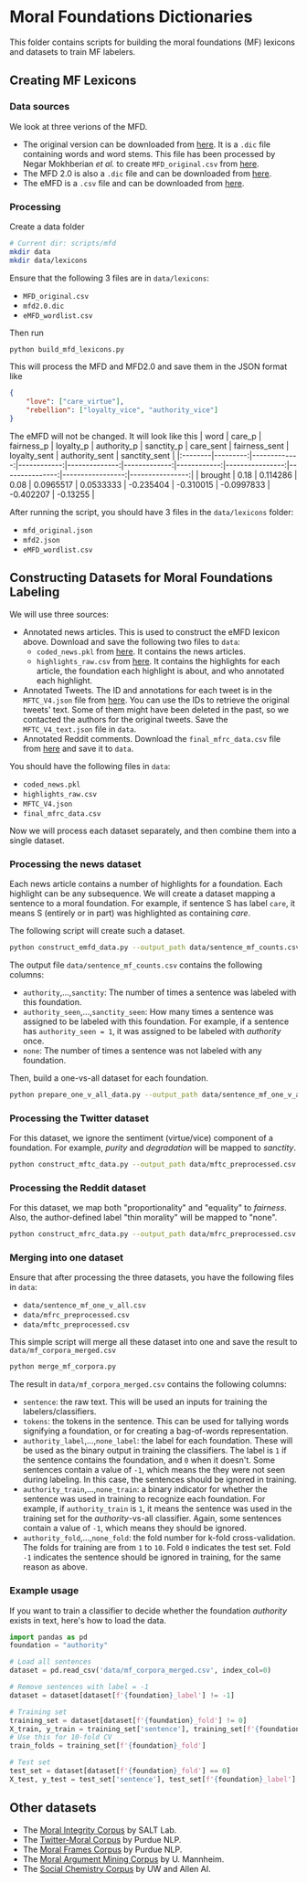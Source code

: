 # Moral Foundations Dictionaries

This folder contains scripts for building the moral foundations (MF) lexicons and datasets to train MF labelers.

## Creating MF Lexicons

### Data sources
We look at three verions of the MFD.
- The original version can be downloaded from [here](https://moralfoundations.org/wp-content/uploads/files/downloads/moral%20foundations%20dictionary.dic). It is a `.dic` file containing words and word stems. This file has been processed by Negar Mokhberian *et al.* to create `MFD_original.csv` from [here](https://github.com/negar-mokhberian/Moral_Foundation_FrameAxis/blob/main/moral_foundation_dictionaries/MFD_original.csv).
- The MFD 2.0 is also a `.dic` file and can be downloaded from [here](https://osf.io/whjt2).
- The eMFD is a `.csv` file and can be downloaded from [here](https://osf.io/ufdcz).

### Processing

Create a data folder
```sh
# Current dir: scripts/mfd
mkdir data
mkdir data/lexicons
```

Ensure that the following 3 files are in `data/lexicons`:
- `MFD_original.csv`
- `mfd2.0.dic`
- `eMFD_wordlist.csv`

Then run
```sh
python build_mfd_lexicons.py
```

This will process the MFD and MFD2.0 and save them in the JSON format like
```json
{
    "love": ["care_virtue"],
    "rebellion": ["loyalty_vice", "authority_vice"]
}
```

The eMFD will not be changed. It will look like this
| word    |   care_p |   fairness_p |   loyalty_p |   authority_p |   sanctity_p |   care_sent |   fairness_sent |   loyalty_sent |   authority_sent |   sanctity_sent |
|:--------|---------:|-------------:|------------:|--------------:|-------------:|------------:|----------------:|---------------:|-----------------:|----------------:|
| brought |     0.18 |     0.114286 |        0.08 |     0.0965517 |    0.0533333 |   -0.235404 |       -0.310015 |     -0.0997833 |        -0.402207 |        -0.13255 |

After running the script, you should have 3 files in the `data/lexicons` folder:
- `mfd_original.json`
- `mfd2.json`
- `eMFD_wordlist.csv`


## Constructing Datasets for Moral Foundations Labeling

We will use three sources:
- Annotated news articles. This is used to construct the eMFD lexicon above. Download and save the following two files to `data`:
  - `coded_news.pkl` from [here](https://osf.io/5r96b). It contains the news articles.
  - `highlights_raw.csv` from [here](https://osf.io/52qfe). It contains the highlights for each article, the foundation each highlight is about, and who annotated each highlight.
- Annotated Tweets. The ID and annotations for each tweet is in the `MFTC_V4.json` file from [here](https://osf.io/k5n7y/). You can use the IDs to retrieve the original tweets' text. Some of them might have been deleted in the past, so we contacted the authors for the original tweets. Save the `MFTC_V4_text.json` file in `data`.
- Annotated Reddit comments. Download the `final_mfrc_data.csv` file from [here](https://huggingface.co/datasets/USC-MOLA-Lab/MFRC/resolve/main/final_mfrc_data.csv) and save it to `data`.

You should have the following files in `data`:
- `coded_news.pkl`
- `highlights_raw.csv`
- `MFTC_V4.json`
- `final_mfrc_data.csv`

Now we will process each dataset separately, and then combine them into a single dataset.

### Processing the news dataset

Each news article contains a number of highlights for a foundation. Each highlight can be any subsequence. We will create a dataset mapping a sentence to a moral foundation. For example, if sentence S has label `care`, it means S (entirely or in part) was highlighted as containing *care*.

The following script will create such a dataset.

```sh
python construct_emfd_data.py --output_path data/sentence_mf_counts.csv
```

The output file `data/sentence_mf_counts.csv` contains the following columns:
- `authority`,...,`sanctity`: The number of times a sentence was labeled with this foundation.
- `authority_seen`,...,`sanctity_seen`: How many times a sentence was assigned to be labeled with this foundation. For example, if a sentence has `authority_seen = 1`, it was assigned to be labeled with *authority* once.
- `none`: The number of times a sentence was not labeled with any foundation.

Then, build a one-vs-all dataset for each foundation.

```sh
python prepare_one_v_all_data.py --output_path data/sentence_mf_one_v_all.csv
```

### Processing the Twitter dataset

For this dataset, we ignore the sentiment (virtue/vice) component of a foundation. For example, *purity* and *degradation* will be mapped to *sanctity*.

```sh
python construct_mftc_data.py --output_path data/mftc_preprocessed.csv
```

### Processing the Reddit dataset

For this dataset, we map both "proportionality" and "equality" to *fairness*. Also, the author-defined label "thin morality" will be mapped to "none".

```sh
python construct_mfrc_data.py --output_path data/mfrc_preprocessed.csv
```

### Merging into one dataset

Ensure that after processing the three datasets, you have the following files in `data`:
- `data/sentence_mf_one_v_all.csv`
- `data/mfrc_preprocessed.csv`
- `data/mftc_preprocessed.csv`

This simple script will merge all these dataset into one and save the result to `data/mf_corpora_merged.csv`

```sh
python merge_mf_corpora.py
```

The result in `data/mf_corpora_merged.csv` contains the following columns:
- `sentence`: the raw text. This will be used an inputs for training the labelers/classifiers.
- `tokens`: the tokens in the sentence. This can be used for tallying words signifying a foundation, or for creating a bag-of-words representation.
- `authority_label`,...,`none_label`: the label for each foundation. These will be used as the binary output in training the classifiers. The label is `1` if the sentence contains the foundation, and `0` when it doesn't. Some sentences contain a value of `-1`, which means the they were not seen during labeling. In this case, the sentences should be ignored in training.
- `authority_train`,...,`none_train`: a binary indicator for whether the sentence was used in training to recognize each foundation. For example, if `authority_train` is `1`, it means the sentence was used in the training set for the *authority*-vs-all classifier. Again, some sentences contain a value of `-1`, which means they should be ignored.
- `authority_fold`,...,`none_fold`: the fold number for k-fold cross-validation. The folds for training are from `1` to `10`. Fold `0` indicates the test set. Fold `-1` indicates the sentence should be ignored in training, for the same reason as above.

### Example usage

If you want to train a classifier to decide whether the foundation *authority* exists in text, here's how to load the data.

```python
import pandas as pd
foundation = "authority"

# Load all sentences
dataset = pd.read_csv('data/mf_corpora_merged.csv', index_col=0)

# Remove sentences with label = -1
dataset = dataset[dataset[f'{foundation}_label'] != -1]

# Training set
training_set = dataset[dataset[f'{foundation}_fold'] != 0]
X_train, y_train = training_set['sentence'], training_set[f'{foundation}_label']
# Use this for 10-fold CV
train_folds = training_set[f'{foundation}_fold']

# Test set
test_set = dataset[dataset[f'{foundation}_fold'] == 0]
X_test, y_test = test_set['sentence'], test_set[f'{foundation}_label']
```

## Other datasets

- The [Moral Integrity Corpus](https://github.com/SALT-NLP/mic) by SALT Lab.
- The [Twitter-Moral Corpus](https://github.com/kmjohnson/twitter-morals) by Purdue NLP.
- The [Moral Frames Corpus](https://github.com/ShamikRoy/Moral-Role-Prediction) by Purdue NLP.
- The [Moral Argument Mining Corpus](https://github.com/dwslab/Morality-in-Arguments) by U. Mannheim.
- The [Social Chemistry Corpus](https://maxwellforbes.com/social-chemistry/) by UW and Allen AI.